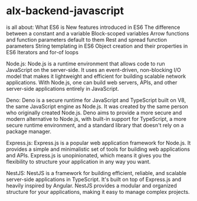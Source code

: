 # alx-backend-javascript
is all about:
What ES6 is
New features introduced in ES6
The difference between a constant and a variable
Block-scoped variables
Arrow functions and function parameters default to them
Rest and spread function parameters
String templating in ES6
Object creation and their properties in ES6
Iterators and for-of loops

Node.js: Node.js is a runtime environment that allows code to run JavaScript on the server-side. It uses an event-driven, non-blocking I/O model that makes it lightweight and efficient for building scalable network applications. With Node.js, one can build web servers, APIs, and other server-side applications entirely in JavaScript.

Deno: Deno is a secure runtime for JavaScript and TypeScript built on V8, the same JavaScript engine as Node.js. It was created by the same person who originally created Node.js. Deno aims to provide a more secure and modern alternative to Node.js, with built-in support for TypeScript, a more secure runtime environment, and a standard library that doesn't rely on a package manager.

Express.js: Express.js is a popular web application framework for Node.js. It provides a simple and minimalistic set of tools for building web applications and APIs. Express.js is unopinionated, which means it gives you the flexibility to structure your application in any way you want.

NestJS: NestJS is a framework for building efficient, reliable, and scalable server-side applications in TypeScript. It's built on top of Express.js and heavily inspired by Angular. NestJS provides a modular and organized structure for your applications, making it easy to manage complex projects.
